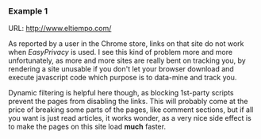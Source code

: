 ### Example 1

URL: <http://www.eltiempo.com/>

As reported by a user in the Chrome store, links on that site do not work when _EasyPrivacy_ is used. I see this kind of problem more and more unfortunately, as more and more sites are really bent on tracking you, by rendering a site unusable if you don't let your browser download and execute javascript code which purpose is to data-mine and track you.

Dynamic filtering is helpful here though, as blocking 1st-party scripts prevent the pages from disabling the links. This will probably come at the price of breaking some parts of the pages, like comment sections, but if all you want is just read articles, it works wonder, as a very nice side effect is to make the pages on this site load **much** faster.